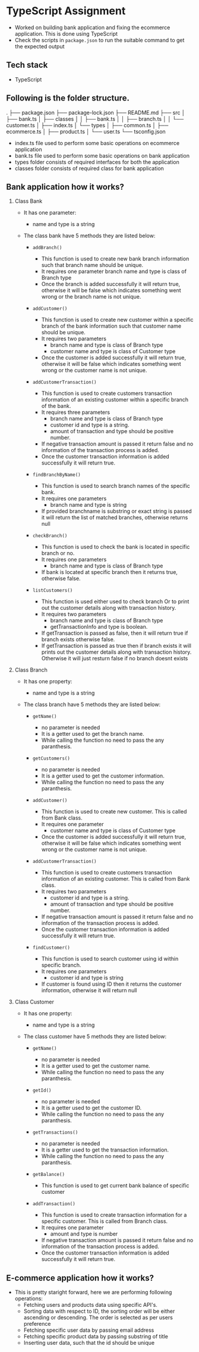 # TypeScript Assignment

- Worked on building bank application and fixing the ecommerce application. This is done using TypeScript
- Check the scripts in `package.json` to run the suitable command to get the expected output

## Tech stack

- TypeScript

## Following is the folder structure.
.
├── package.json
├── package-lock.json
├── README.md
├── src
│   ├── bank.ts
│   ├── classes
│   │   ├── bank.ts
│   │   ├── branch.ts
│   │   └── customer.ts
│   ├── index.ts
│   └── types
│       ├── common.ts
│       ├── ecommerce.ts
│       ├── product.ts
│       └── user.ts
└── tsconfig.json

- index.ts file used to perform some basic operations on ecommerce application
- bank.ts file used to perform some basic operations on bank application
- types folder consists of required interfaces for both the application
- classes folder consists of required class for bank application

## Bank application how it works?

1. Class Bank

    - It has one parameter:
        - name and type is a string

    - The class bank have 5 methods they are listed below:

        - `addBranch()`
            - This function is used to create new bank branch information such that branch name should be unique.
            - It requires one parameter branch name and type is class of Branch type
            - Once the branch is added successfully it will return true, otherwise it will be false which indicates something went wrong or the branch name is not unique.

        - `addCustomer()`
            - This function is used to create new customer within a specific branch of the bank information such that customer name should be unique.
            - It requires two parameters
                - branch name and type is class of Branch type
                - customer name and type is class of Customer type
            - Once the customer is added successfully it will return true, otherwise it will be false which indicates something went wrong or the customer name is not unique.

        - `addCustomerTransaction()`
            - This function is used to create customers transaction information of an existing customer within a specific branch of the bank.
            - It requires three parameters
                - branch name and type is class of Branch type
                - customer id and type is a string.
                -  amount of transaction and type should be positive number.
            - If negative transaction amount is passed it return false and no information of the transaction process is added.
            - Once the customer transaction information is added successfully it will return true.

        - `findBranchByName()`
            - This function is used to search branch names of the specific bank.
            - It requires one parameters
                - branch name and type is string
            - If provided branchname is substring or exact string is passed it will return the list of matched branches, otherwise returns null

        - `checkBranch()`
            - This function is used to check the bank is located in specific branch or no.
            - It requires one parameters
                - branch name and type is class of Branch type
            - If bank is located at specific branch then it returns true, otherwise false.

        - `listCustomers()`
             - This function is used either used to check branch Or to print out the customer details along with transaction history.
            - It requires two parameters
                - branch name and type is class of Branch type
                - getTransactionInfo and type is boolean.
            - If getTransaction is passed as false, then it will return true if branch exists otherwise false.
            - If getTransaction is passed as true then if branch exists it will prints out the customer details along with transaction history. Otherwise it will just resturn false if no branch doesnt exists

2. Class Branch

    - It has one property:
        - name and type is a string

    - The class branch have 5 methods they are listed below:

        - `getName()`
            - no parameter is needed
            - It is a getter used to get the branch name.
            - While calling the function no need to pass the any paranthesis.

        - `getCustomers()`
            - no parameter is needed
            - It is a getter used to get the customer information.
            - While calling the function no need to pass the any paranthesis.

        - `addCustomer()`
            - This function is used to create new customer. This is called from Bank class.
            - It requires one parameter
                - customer name and type is class of Customer type
            - Once the customer is added successfully it will return true, otherwise it will be false which indicates something went wrong or the customer name is not unique.

        - `addCustomerTransaction()`
            - This function is used to create customers transaction information of an existing customer. This is called from Bank class.
            - It requires two parameters
                - customer id and type is a string.
                - amount of transaction and type should be positive number.
            - If negative transaction amount is passed it return false and no information of the transaction process is added.
            - Once the customer transaction information is added successfully it will return true.

        - `findCustomer()`
            - This function is used to search customer using id within specific branch.
            - It requires one parameters
                - customer id and type is string
            - If customer is found using ID then it returns the customer information, otherwise it will return null

3. Class Customer

    - It has one property:
        - name and type is a string

    - The class customer have 5 methods they are listed below:

        - `getName()`
            - no parameter is needed
            - It is a getter used to get the customer name.
            - While calling the function no need to pass the any paranthesis.

        - `getId()`
            - no parameter is needed
            - It is a getter used to get the customer ID.
            - While calling the function no need to pass the any paranthesis.

        - `getTransactions()`
            - no parameter is needed
            - It is a getter used to get the transaction information.
            - While calling the function no need to pass the any paranthesis.

        - `getBalance()`
            - This function is used to get current bank balance of specific customer

        - `addTransaction()`
            - This function is used to create transaction information for a specific customer. This is called from Branch class.
            - It requires one parameter
                - amount and type is number
            - If negative transaction amount is passed it return false and no information of the transaction process is added.
            - Once the customer transaction information is added successfully it will return true.

## E-commerce application how it works?

- This is pretty staright forward, here we are performing following operations:
    - Fetching users and products data using specific API's.
    - Sorting data with respect to ID, the sorting order will be either ascending or descending. The order is selected as per users preference
    - Fetching specific user data by passing email address
    - Fetching specific product data by passing substring of title
    - Inserting user data, such that the id should be unique
